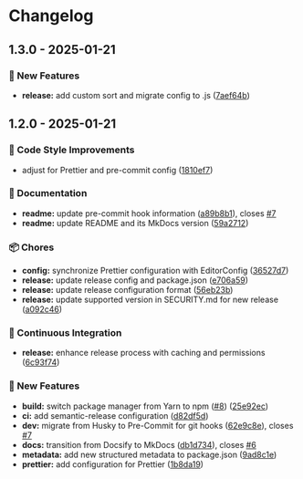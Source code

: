 # Changelog

## 1.3.0 - 2025-01-21
### 🚀 New Features

* **release:** add custom sort and migrate config to .js ([7aef64b](https://github.com/jekwwer/markdown-template/commit/7aef64bf0924842c7f2f682f27e562eee4b3ff48))

## 1.2.0 - 2025-01-21
### 🎨 Code Style Improvements

* adjust for Prettier and pre-commit config ([1810ef7](https://github.com/jekwwer/markdown-template/commit/1810ef73add1d81fd865271125b62cf5a6d6a13e))

### 📖 Documentation

* **readme:** update pre-commit hook information ([a89b8b1](https://github.com/jekwwer/markdown-template/commit/a89b8b1623b15c5b7889f00d215dd9014f0eac2e)), closes [#7](https://github.com/jekwwer/markdown-template/issues/7)
* **readme:** update README and its MkDocs version ([59a2712](https://github.com/jekwwer/markdown-template/commit/59a27122da486b232ef976f39cbcb94085fdd2fb))

### 📦 Chores

* **config:** synchronize Prettier configuration with EditorConfig ([36527d7](https://github.com/jekwwer/markdown-template/commit/36527d76b7cea5716e73aafdd81b9b976e0ffaae))
* **release:** update release config and package.json ([e706a59](https://github.com/jekwwer/markdown-template/commit/e706a594f8f44ef07e43452ac023089f6c974e65))
* **release:** update release configuration format ([56eb23b](https://github.com/jekwwer/markdown-template/commit/56eb23bc9f1059258c8a96404f9c80064e58f56d))
* **release:** update supported version in SECURITY.md for new release ([a092c46](https://github.com/jekwwer/markdown-template/commit/a092c465dea2c2952f05278f2a451d195183dae1))

### 🔄 Continuous Integration

* **release:** enhance release process with caching and permissions ([6c93f74](https://github.com/jekwwer/markdown-template/commit/6c93f740e24fcf4bab801808776e5bfbf9d72204))

### 🚀 New Features

* **build:** switch package manager from Yarn to npm ([#8](https://github.com/jekwwer/markdown-template/issues/8)) ([25e92ec](https://github.com/jekwwer/markdown-template/commit/25e92ec42153f7f15082fd149d1c8e6428b37fc0))
* **ci:** add semantic-release configuration ([d82df5d](https://github.com/jekwwer/markdown-template/commit/d82df5d024222fb069c36a43ecfe63205d59da50))
* **dev:** migrate from Husky to Pre-Commit for git hooks ([62e9c8e](https://github.com/jekwwer/markdown-template/commit/62e9c8e65636be949a128efae5dc1f50154806b2)), closes [#7](https://github.com/jekwwer/markdown-template/issues/7)
* **docs:** transition from Docsify to MkDocs ([db1d734](https://github.com/jekwwer/markdown-template/commit/db1d734ab2cfc7f237a9eb2048cb744dddfae31b)), closes [#6](https://github.com/jekwwer/markdown-template/issues/6)
* **metadata:** add new structured metadata to package.json ([9ad8c1e](https://github.com/jekwwer/markdown-template/commit/9ad8c1e2b13bd3440c7fdf0050af48014fc5fc2b))
* **prettier:** add configuration for Prettier ([1b8da19](https://github.com/jekwwer/markdown-template/commit/1b8da190691ee66e431ed9089d60dc39e70efee7))
